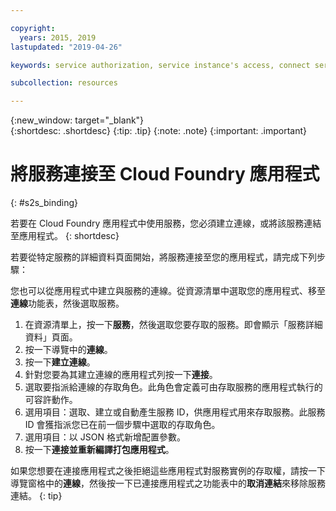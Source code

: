 ```yaml
---

copyright:
  years: 2015, 2019
lastupdated: "2019-04-26"

keywords: service authorization, service instance's access, connect service to app

subcollection: resources

---
```


{:new_window: target="_blank"}  
{:shortdesc: .shortdesc}
{:tip: .tip}
{:note: .note}
{:important: .important}

# 將服務連接至 Cloud Foundry 應用程式
{: #s2s_binding}

若要在 Cloud Foundry 應用程式中使用服務，您必須建立連線，或將該服務連結至應用程式。
{: shortdesc}

若要從特定服務的詳細資料頁面開始，將服務連接至您的應用程式，請完成下列步驟：

您也可以從應用程式中建立與服務的連線。從資源清單中選取您的應用程式、移至**連線**功能表，然後選取服務。

1. 在資源清單上，按一下**服務**，然後選取您要存取的服務。即會顯示「服務詳細資料」頁面。
2. 按一下導覽中的**連線**。
3. 按一下**建立連線**。
4. 針對您要為其建立連線的應用程式列按一下**連接**。
5. 選取要指派給連線的存取角色。此角色會定義可由存取服務的應用程式執行的可容許動作。
6. 選用項目：選取、建立或自動產生服務 ID，供應用程式用來存取服務。此服務 ID 會獲指派您已在前一個步驟中選取的存取角色。
7. 選用項目：以 JSON 格式新增配置參數。
8. 按一下**連接並重新編譯打包應用程式**。

如果您想要在連接應用程式之後拒絕這些應用程式對服務實例的存取權，請按一下導覽窗格中的**連線**，然後按一下已連接應用程式之功能表中的**取消連結**來移除服務連結。
{: tip}
